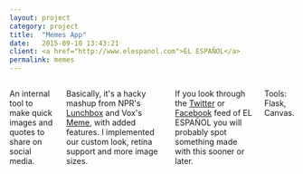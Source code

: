 ```yaml
---
layout: project
category: project
title:  "Memes App"
date:   2015-09-10 13:43:21
client: <a href="http://www.elespanol.com">EL ESPAÑOL</a>
permalink: memes
---
```

<div class="row">
    <div class="six columns">
        <p>An internal tool to make quick images and quotes to share on social media.</p>
        <p>Basically, it's a hacky mashup from NPR's <a href="https://github.com/nprapps/lunchbox">Lunchbox</a> and Vox's <a href="https://github.com/voxmedia/meme">Meme</a>, with added features. I implemented our custom look, retina support and more image sizes.</p>
        <p>If you look through the <a href="https://twitter.com/elespanolcom">Twitter</a> or <a href="https://facebook.com/elespanol2015">Facebook</a> feed of EL ESPAÑOL you will probably spot something made with this sooner or later.</p>
        <p class="u-italic">Tools: Flask, Canvas.</p>
    </div>
    <div class="six columns">
        <img class="img-responsive" data-src="/images/projects/memes_1.png" />
    </div>
</div>
<div class="row">
    <img class="img-responsive" data-src="/images/projects/memes_2.png" />
    <img class="img-responsive" data-src="/images/projects/memes_3.png" />
    <img class="img-responsive" data-src="/images/projects/memes_4.png" />
</div>

